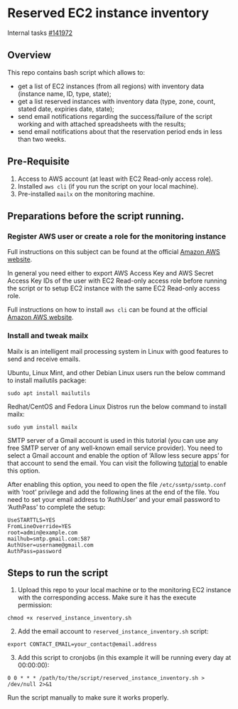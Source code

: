 # Reserved EC2 instance inventory
Internal tasks [#141972](https://redmine.dev.pro/issues/141972)

## Overview
This repo contains bash script which allows to:
- get a list of EC2 instances (from all regions) with inventory data (instance name, ID, type, state);
- get a list reserved instances with inventory data (type, zone, count, stated date, expiries date, state);
- send email notifications regarding the success/failure of the script working and with attached spreadsheets with the results;
- send email notifications about that the reservation period ends in less than two weeks.

## Pre-Requisite
1. Access to AWS account (at least with EC2 Read-only access role).
2. Installed `aws cli` (if you run the script on your local machine).
3. Pre-installed `mailx` on the monitoring machine.

## Preparations before the script running.
### Register AWS user or create a role for the monitoring instance
Full instructions on this subject can be found at the official [Amazon AWS website](https://docs.aws.amazon.com/IAM/latest/UserGuide/id.html).

In general you need either to export AWS Access Key and AWS Secret Access Key IDs of the user with EC2 Read-only access role before running the script or to setup EC2 instance with the same EC2 Read-only access role.

Full instructions on how to install `aws cli` can be found at the official [Amazon AWS website](https://docs.aws.amazon.com/cli/latest/userguide/getting-started-install.html).

### Install and tweak mailx
Mailx is an intelligent mail processing system in Linux with good features to send and receive emails.

Ubuntu, Linux Mint, and other Debian Linux users run the below command to install mailutils package:
```
sudo apt install mailutils
```
Redhat/CentOS and Fedora Linux Distros run the below command to install mailx:
```
sudo yum install mailx
```
 SMTP server of a Gmail account is used in this tutorial (you can use any free SMTP server of any well-known email service provider). You need to select a Gmail account and enable the option of ‘Allow less secure apps’ for that account to send the email. You can visit the following [tutorial](https://support.google.com/accounts/answer/6010255?hl=en) to enable this option.

After enabling this option, you need to open the file `/etc/ssmtp/ssmtp.conf` with ‘root’ privilege and add the following lines at the end of the file. You need to set your email address to ‘AuthUser’ and your email password to ‘AuthPass’ to complete the setup:
```
UseSTARTTLS=YES
FromLineOverride=YES
root=admin@example.com
mailhub=smtp.gmail.com:587
AuthUser=username@gmail.com
AuthPass=password
```

## Steps to run the script

1. Upload this repo to your local machine or to the monitoring EC2 instance with the corresponding access. Make sure it has the execute permission:
```
chmod +x reserved_instance_inventory.sh
```

2. Add the email account to `reserved_instance_inventory.sh` script:
```
export CONTACT_EMAIL=your_contact@email.address
```

3. Add this script to cronjobs (in this example it will be running every day at 00:00:00):
```
0 0 * * * /path/to/the/script/reserved_instance_inventory.sh > /dev/null 2>&1
```
Run the script manually to make sure it works properly.

